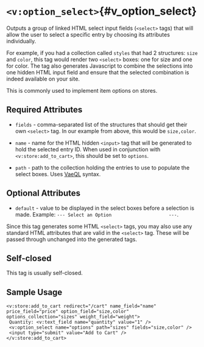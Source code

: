 # `<v:option_select>`{#v_option_select}

Outputs a group of linked HTML select input fields (`<select>` tags)
that will allow the user to select a specific entry by choosing its
attributes individually.

For example, if you had a collection called `styles` that had 2
structures: `size` and `color`, this tag would render two `<select>`
boxes: one for size and one for color. The tag also generates Javascript
to combine the selections into one hidden HTML input field and ensure
that the selected combination is indeed available on your site.

This is commonly used to implement item options on stores.

## Required Attributes

-   `fields` - comma-separated list of the structures that should get
    their own `<select>` tag. In our example from above, this would be
    `size,color`.

-   `name` - name for the HTML hidden `<input>` tag that will be
    generated to hold the selected entry ID. When used in conjunction
    with `<v:store:add_to_cart>`, this should be set to `options`.

-   `path` - path to the collection holding the entries to use to
    populate the select boxes. Uses [VaeQL](#vaeql) syntax.

## Optional Attributes

-   `default` - value to be displayed in the select boxes before a
    selection is made. Example:
    `--- Select an Option                     ---`.

Since this tag generates some HTML `<select>` tags, you may also use any
standard HTML attributes that are valid in the `<select>` tag. These
will be passed through unchanged into the generated tags.

## Self-closed

This tag is usually self-closed.

## Sample Usage

    <v:store:add_to_cart redirect="/cart" name_field="name" price_field="price" option_field="size,color" options_collection="sizes" weight_field="weight">
     Quantity: <v:text_field name="quantity" value="1" />
     <v:option_select name="options" path="sizes" fields="size,color" />
     <input type="submit" value="Add to Cart" />
    </v:store:add_to_cart>

